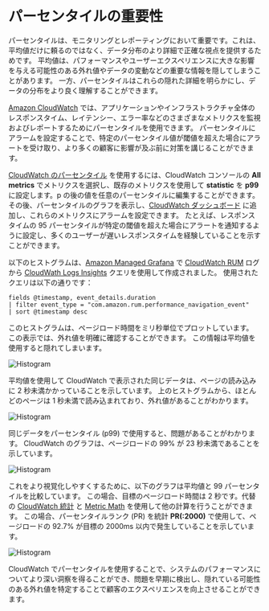 # パーセンタイルの重要性

パーセンタイルは、モニタリングとレポーティングにおいて重要です。これは、平均値だけに頼るのではなく、データ分布のより詳細で正確な視点を提供するためです。
平均値は、パフォーマンスやユーザーエクスペリエンスに大きな影響を与える可能性のある外れ値やデータの変動などの重要な情報を隠してしまうことがあります。
一方、パーセンタイルはこれらの隠れた詳細を明らかにし、データの分布をより良く理解することができます。

[Amazon CloudWatch](https://aws.amazon.com/jp/cloudwatch/) では、アプリケーションやインフラストラクチャ全体のレスポンスタイム、レイテンシー、エラー率などのさまざまなメトリクスを監視およびレポートするためにパーセンタイルを使用できます。
パーセンタイルにアラームを設定することで、特定のパーセンタイル値が閾値を超えた場合にアラートを受け取り、より多くの顧客に影響が及ぶ前に対策を講じることができます。

[CloudWatch のパーセンタイル](https://docs.aws.amazon.com/ja_jp/AmazonCloudWatch/latest/monitoring/cloudwatch_concepts.html) を使用するには、CloudWatch コンソールの **All metrics** でメトリクスを選択し、既存のメトリクスを使用して **statistic** を **p99** に設定します。p の後の値を任意のパーセンタイルに編集することができます。
その後、パーセンタイルのグラフを表示し、[CloudWatch ダッシュボード](https://docs.aws.amazon.com/ja_jp/AmazonCloudWatch/latest/monitoring/CloudWatch_Dashboards.html) に追加し、これらのメトリクスにアラームを設定できます。
たとえば、レスポンスタイムの 95 パーセンタイルが特定の閾値を超えた場合にアラートを通知するように設定し、多くのユーザーが遅いレスポンスタイムを経験していることを示すことができます。

以下のヒストグラムは、[Amazon Managed Grafana](https://aws.amazon.com/jp/grafana/) で [CloudWatch RUM](https://docs.aws.amazon.com/ja_jp/AmazonCloudWatch/latest/monitoring/CloudWatch-RUM.html) ログから [CloudWath Logs Insights](https://docs.aws.amazon.com/ja_jp/AmazonCloudWatch/latest/logs/AnalyzingLogData.html) クエリを使用して作成されました。
使用されたクエリは以下の通りです：

```
fields @timestamp, event_details.duration
| filter event_type = "com.amazon.rum.performance_navigation_event"
| sort @timestamp desc
```

このヒストグラムは、ページロード時間をミリ秒単位でプロットしています。
この表示では、外れ値を明確に確認することができます。
この情報は平均値を使用すると隠れてしまいます。

![Histogram](../../../images/percentiles-histogram.png)

平均値を使用して CloudWatch で表示された同じデータは、ページの読み込みに 2 秒未満かかっていることを示しています。
上のヒストグラムから、ほとんどのページは 1 秒未満で読み込まれており、外れ値があることがわかります。

![Histogram](../../../images/percentiles-average.png)

同じデータをパーセンタイル (p99) で使用すると、問題があることがわかります。
CloudWatch のグラフは、ページロードの 99% が 23 秒未満であることを示しています。

![Histogram](../../../images/percentiles-p99.png)

これをより視覚化しやすくするために、以下のグラフは平均値と 99 パーセンタイルを比較しています。
この場合、目標のページロード時間は 2 秒です。代替の [CloudWatch 統計](https://docs.aws.amazon.com/ja_jp/AmazonCloudWatch/latest/monitoring/Statistics-definitions.html) と [Metric Math](https://docs.aws.amazon.com/ja_jp/AmazonCloudWatch/latest/monitoring/using-metric-math.html) を使用して他の計算を行うことができます。
この場合、パーセンタイルランク (PR) を統計 **PR(:2000)** で使用して、ページロードの 92.7% が目標の 2000ms 以内で発生していることを示しています。

![Histogram](../../../images/percentiles-comparison.png)

CloudWatch でパーセンタイルを使用することで、システムのパフォーマンスについてより深い洞察を得ることができ、問題を早期に検出し、隠れている可能性のある外れ値を特定することで顧客のエクスペリエンスを向上させることができます。
